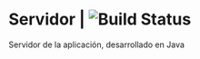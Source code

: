 # Servidor | ![Build Status](https://travis-ci.org/UNIZAR-30249-2016-Opgods/Server.svg?branch=master)
Servidor de la aplicación, desarrollado en Java
